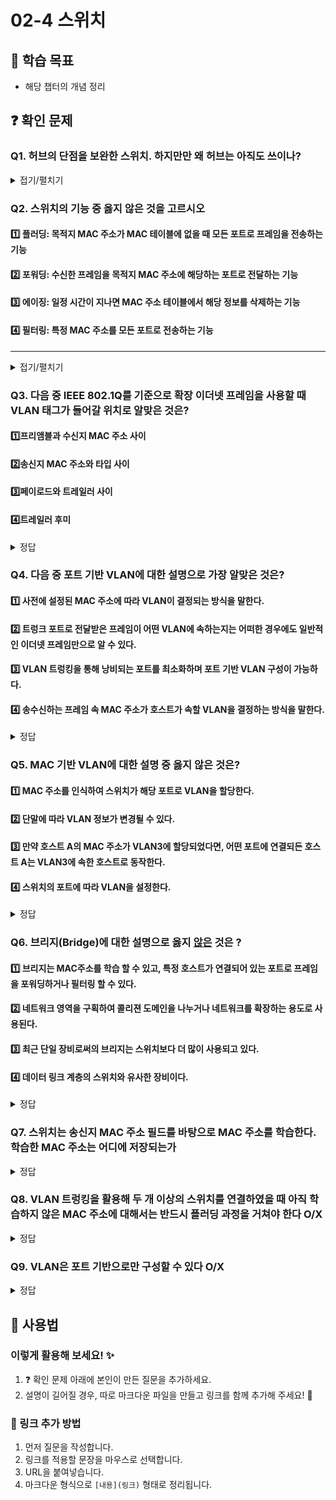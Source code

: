 # 02-4 스위치

## 📌 학습 목표
- 해당 챕터의 개념 정리

## ❓ 확인 문제


### Q1. 허브의 단점을 보완한 스위치. 하지만만 왜 허브는 아직도 쓰이나?

<details>
<summary>접기/펼치기</summary>

먼저 **허브(Hub)** 는 데이터를 수신하면 연결된 모든 장치에 데이터를 그대로 전송한다. 그래서 네트워크에서 충돌이 일어나기 쉽고, 대역폭이 낭비될 수 있다. 하지만 **스위치(Switch)** 는 수신한 데이터를 정확한 목적지 장치에만 전송하는 장치이다. 이렇게 하여 네트워크 효율성이 크게 향상되고, 충돌을 방지할 수 있다. 

그럼에도 허브가 아직 쓰이는 이유는 다음과 같다.
1. 비용문제  
허브는 스위치보다 상대적으로 저렴하다. 그렇기에 작은 네트워크를 구성하기에 용이하다.
2. 단순한 사용 환경  
작은 네트워크에서는 허브가 충분히 기능한다. 몇대의 컴퓨터 혹은 간단 장비들이 연결된 환경에서는 스위치가 없어도 성능에 큰 차이가 없다.
3. 구형 네트워크  
기존 구형 네트워크들이 허브를 사용한다면, 이들은 업데이트나 교체가 까다로울 수 있어 허브를 계속 사용하기도 한다.

이렇듯 **'어떠한 환경에서 사용하는가'** 라는 기준이 상당히 중요하다.
</details>


### **Q2. 스위치의 기능 중 옳지 않은 것을 고르시오**  

#### 1️⃣ **플러딩**: 목적지 MAC 주소가 MAC 테이블에 없을 때 모든 포트로 프레임을 전송하는 기능

#### 2️⃣ **포워딩**: 수신한 프레임을 목적지 MAC 주소에 해당하는 포트로 전달하는 기능

#### 3️⃣ **에이징**: 일정 시간이 지나면 MAC 주소 테이블에서 해당 정보를 삭제하는 기능

#### 4️⃣ **필터링**: 특정 MAC 주소를 모든 포트로 전송하는 기능

---

<details>  
<summary>접기/펼치기</summary>  

### **정답**  

#### 3️⃣ **필터링**  
   - 필터링은 **특정 패킷을 차단하는 기능**이지, 모든 포트로 전송하는 것이 아님 
   - **올바른 설명**: 특정 MAC 주소를 차단하여 지정된 포트로 전송하지 않도록 하는 기능

---

#### 1️⃣ **에이징**  
   - 스위치가 **MAC 주소 테이블을 관리**하는 방식  
   - 특정 MAC 주소가 **일정 시간 동안 사용되지 않으면 자동으로 삭제**  

#### 2️⃣ **포워딩** 
   - 수신한 프레임을 **목적지 MAC 주소**에 해당하는 포트로 전달하는 기능  
   - **MAC 주소 테이블**을 참고하여 **정확한 포트**로 보냄 
   - 불필요한 트래픽을 줄여 네트워크 효율을 높임  

#### 4️⃣ **플러딩**  
   - **목적지 MAC 주소가 MAC 테이블에 없을 때** **모든 포트**로 프레임을 전송하는 기능  
   - 네트워크에서 새로운 장치가 연결될 때 발생할 수 있음  

</details>

### Q3. 다음 중 IEEE 802.1Q를 기준으로 확장 이더넷 프레임을 사용할 때 VLAN 태그가 들어갈 위치로 알맞은 것은?

#### 1️⃣프리앰블과 수신지 MAC 주소 사이
#### 2️⃣송신지 MAC 주소와 타입 사이
#### 3️⃣페이로드와 트레일러 사이
#### 4️⃣트레일러 후미

<details>
<summary>정답</summary>

<h4> 2️⃣송신지 MAC 주소와 타입 사이 </h4>

- 일반적으로 VLAN 태그는 이더넷 프레임의 **Source MAC**과 **EtherType** 사이에 삽입이 됩니다. 만약 다른 위치에 VLAN 태그를 넣게 된다면
이더넷 장비가 프레임을 정상적으로 인식하지 못하고 패킷을 드롭하게 됩니다.
</details>

### Q4. 다음 중 포트 기반 VLAN에 대한 설명으로 가장 알맞은 것은?

#### 1️⃣ 사전에 설정된 MAC 주소에 따라 VLAN이 결정되는 방식을 말한다.

#### 2️⃣ 트렁크 포트로 전달받은 프레임이 어떤 VLAN에 속하는지는 어떠한 경우에도 일반적인 이더넷 프레임만으로 알 수 있다.

#### 3️⃣ VLAN 트렁킹을 통해 낭비되는 포트를 최소화하며 포트 기반 VLAN 구성이 가능하다.

#### 4️⃣ 송수신하는 프레임 속 MAC 주소가 호스트가 속할 VLAN을 결정하는 방식을 말한다.

<details>
<summary>정답</summary>

#### 3️⃣ VLAN 트렁킹을 통해 낭비되는 포트를 최소화하며 포트 기반 VLAN 구성이 가능하다.

- 포트 기반 VLAN은 사전에 특정 포트에 VLAN을 할당하고, 해당 포트에 호스트를 연결함으로써 VLAN에 포함시키는 방식입니다.

- 포트 기반 VLAN을 구성하는 과정에서 한 대의 스위치만으로 포트 기반 VLAN을 나누면 포트 수 부족, 포트 낭비와 같은 문제가 발생합니다. 이를 해결하기 위해 두 대 이상의 VLAN 스위치를 특정 포트(트렁크 포트)에 서로 연결하는 VLAN 트렁킹을 사용합니다.

- 트렁킹을 사용했을 때, 스위치가 아직 학습되지 않은 MAC 주소를 포함하고 있다면 트렁크 포트로 전달받은 프레임이 어떤 VLAN에 속하는지 일반적인 이더넷 프레임만으로는 알 수 없습니다. 이 경우 802.1Q 프레임을 이더넷 프레임으로 사용하여 VLAN을 식별할 수 있습니다.

- 사전에 설정된 MAC 주소에 따라 VLAN이 결정되고, 송수신하는 프레임 속 MAC 주소가 호스트가 속할 VLAN으로 결정되는 방식은 MAC 기반 VLAN입니다.

---

</details>


### Q5. MAC 기반 VLAN에 대한 설명 중 옳지 않은 것은?

#### 1️⃣ MAC 주소를 인식하여 스위치가 해당 포트로 VLAN을 할당한다.
#### 2️⃣ 단말에 따라 VLAN 정보가 변경될 수 있다.
#### 3️⃣ 만약 호스트 A의 MAC 주소가 VLAN3에 할당되었다면, 어떤 포트에 연결되든 호스트 A는 VLAN3에 속한 호스트로 동작한다.
#### 4️⃣ 스위치의 포트에 따라 VLAN을 설정한다.

<details>
<summary>정답</summary>

#### 4️⃣ : 포트 기반 VLAN은 특정 포트에 VLAN을 할당하고 해당 포트에 호스트를 연결함으로써 VLAN에 포함시킴.
- MAC 기반 VLAN
    - 사용자들의 자리 이동이 많아지면서 개발됨.
    - 스위치에 연결되는 단말의 MAC 주소를 기반으로 VLAN을 할당.
    - 단말에 따라 VLAN 정보가 바뀔 수 있어 다이나믹 VLAN(Dynamic VLAN)이라고도 부름.

</details>

### Q6. 브리지(Bridge)에 대한 설명으로 옳지 <U>않은</U> 것은 ?
#### 1️⃣ 브리지는 MAC주소를 학습 할 수 있고, 특정 호스트가 연결되어 있는 포트로 프레임을 포워딩하거나 필터링 할 수 있다.
#### 2️⃣ 네트워크 영역을 구획하여 콜리젼 도메인을 나누거나 네트워크를 확장하는 용도로 사용된다.
#### 3️⃣ 최근 단일 장비로써의 브리지는 스위치보다 더 많이 사용되고 있다.
#### 4️⃣ 데이터 링크 계층의 스위치와 유사한 장비이다.



<details>
<summary>정답</summary>


#### 3️⃣ 최근 단일 장비로써의 브리지는 스위치보다 더 많이 사용되고 있다.


**[해설✏️]**
#### 단일 장비로써의 브리지는 비교적 최근에 대중화 된 스위치에 비해 사용 빈도가 줄어드는 추세이다. 
#### 브리지를 이용한 네트워크 구획 및 확장은 스위치를 통해서도 얼마든지 가능하고, 최근 스위치의 기능은 일반적으로 브리지의 기능을 포괄할 뿐 아니라 더 다양하며, 프레임의 처리 성능 면에서도 우수하다. 
</details>


### Q7. 스위치는 송신지 MAC 주소 필드를 바탕으로 MAC 주소를 학습한다. 학습한 MAC 주소는 어디에 저장되는가

<details>
<summary> 정답 </summary>
#### MAC 주소 테이블

학습된 MAC 주소는 MAC 주소 테이블에 표 형태로 저장된다.

</details>

### Q8. VLAN 트렁킹을 활용해 두 개 이상의 스위치를 연결하였을 때 아직 학습하지 않은 MAC 주소에 대해서는 반드시 플러딩 과정을 거쳐야 한다 O/X

<details>
<summary>정답</summary>

#### X

802.1Q 프레임을 적용하였다면 학습하지 않은 정보에 대한 VLAN 정보가 담긴 VLAN 태그가 포함되어 있기에 플러딩을 하지 않아도 수신지에 프레임을 전달할 수 있다.

</details>

### Q9. VLAN은 포트 기반으로만 구성할 수 있다 O/X

<details>
<summary>정답</summary>

#### X

VLAN은 포트 뿐 아니라 MAC 주소에 따라서 VLAN을 구성할 수 있다. 이는 각각의 VLAN에 장치의 MAC 주소를 할당하는 방식으로 설정되며 어느 포트에 장치를 연결하던지 VLAN에 할당된 장치면 VLAN에 포함된다.
>>>>>>> Stashed changes

</details>

## 📝 사용법  
### 이렇게 활용해 보세요! ✨  
1. ❓ 확인 문제 아래에 본인이 만든 질문을 추가하세요.  
2. 설명이 길어질 경우, 따로 마크다운 파일을 만들고 링크를 함께 추가해 주세요! 🔗  

### 🔗 링크 추가 방법  
1. 먼저 질문을 작성합니다.  
2. 링크를 적용할 문장을 마우스로 선택합니다.  
3. URL을 붙여넣습니다.  
4. 마크다운 형식으로 `[내용](링크)` 형태로 정리됩니다.  
